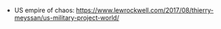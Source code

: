 
* US empire of chaos: https://www.lewrockwell.com/2017/08/thierry-meyssan/us-military-project-world/

